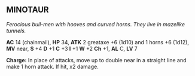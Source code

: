 ## MINOTAUR

_Ferocious bull-men with hooves and curved horns. They live in mazelike tunnels._

**AC** 14 (chainmail), **HP** 34, **ATK** 2 greataxe +6 (1d10) and 1 horns +6 (1d12), **MV** near, **S** +4 **D** +1 **C** +3 **I** +1 **W** +2 **Ch** +1, **AL** C, **LV** 7

**Charge:** In place of attacks, move up to double near in a straight line and make 1 horn attack. If hit, x2 damage.

